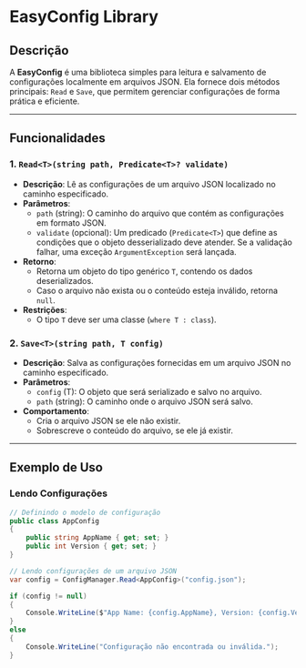 # EasyConfig Library

## Descrição

A **EasyConfig** é uma biblioteca simples para leitura e salvamento de configurações localmente em arquivos JSON. Ela fornece dois métodos principais: `Read` e `Save`, que permitem gerenciar configurações de forma prática e eficiente.

---

## Funcionalidades

### 1. `Read<T>(string path, Predicate<T>? validate)`
- **Descrição**: Lê as configurações de um arquivo JSON localizado no caminho especificado.
- **Parâmetros**:
  - `path` (string): O caminho do arquivo que contém as configurações em formato JSON.
  - `validate` (opcional): Um predicado (`Predicate<T>`) que define as condições que o objeto desserializado deve atender. Se a validação falhar, uma exceção `ArgumentException` será lançada.
- **Retorno**:
  - Retorna um objeto do tipo genérico `T`, contendo os dados deserializados.
  - Caso o arquivo não exista ou o conteúdo esteja inválido, retorna `null`.
- **Restrições**:
  - O tipo `T` deve ser uma classe (`where T : class`).

### 2. `Save<T>(string path, T config)`
- **Descrição**: Salva as configurações fornecidas em um arquivo JSON no caminho especificado.
- **Parâmetros**:
  - `config` (T): O objeto que será serializado e salvo no arquivo.
  - `path` (string): O caminho onde o arquivo JSON será salvo.
- **Comportamento**:
  - Cria o arquivo JSON se ele não existir.
  - Sobrescreve o conteúdo do arquivo, se ele já existir.

---

## Exemplo de Uso

### Lendo Configurações

```csharp
// Definindo o modelo de configuração
public class AppConfig
{
    public string AppName { get; set; }
    public int Version { get; set; }
}

// Lendo configurações de um arquivo JSON
var config = ConfigManager.Read<AppConfig>("config.json");

if (config != null)
{
    Console.WriteLine($"App Name: {config.AppName}, Version: {config.Version}");
}
else
{
    Console.WriteLine("Configuração não encontrada ou inválida.");
}
